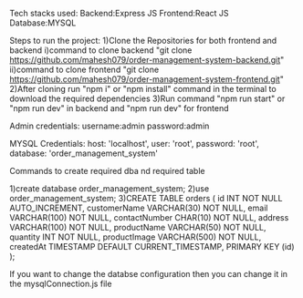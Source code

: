 Tech stacks used: Backend:Express JS Frontend:React JS Database:MYSQL

Steps to run the project: 1)Clone the Repositories for both frontend and backend i)command to clone backend "git clone https://github.com/mahesh079/order-management-system-backend.git" ii)command to clone frontend "git clone https://github.com/mahesh079/order-management-system-frontend.git" 2)After cloning run "npm i" or "npm install" command in the terminal to download the required dependencies 3)Run command "npm run start" or "npm run dev" in backend and "npm run dev" for frontend

Admin credentials: username:admin password:admin

MYSQL Credentials: host: 'localhost', user: 'root', password: 'root', database: 'order_management_system'

Commands to create required dba nd required table

1)create database order_management_system; 2)use order_management_system; 3)CREATE TABLE orders ( id INT NOT NULL AUTO_INCREMENT, customerName VARCHAR(30) NOT NULL, email VARCHAR(100) NOT NULL, contactNumber CHAR(10) NOT NULL, address VARCHAR(100) NOT NULL, productName VARCHAR(50) NOT NULL, quantity INT NOT NULL, productImage VARCHAR(500) NOT NULL, createdAt TIMESTAMP DEFAULT CURRENT_TIMESTAMP, PRIMARY KEY (id) );

If you want to change the databse configuration then you can change it in the mysqlConnection.js file
